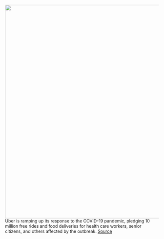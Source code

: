 <img src='https://cdn.vox-cdn.com/thumbor/2IbKF-pvn8fNCLc667O6k9z_CuM=/0x0:5906x3819/1200x800/filters:focal(2481x1438:3425x2382)/cdn.vox-cdn.com/uploads/chorus_image/image/66582714/1215173559.jpg.0.jpg' width='700px' /><br/>
Uber is ramping up its response to the COVID-19 pandemic, pledging 10 million free rides and food deliveries for health care workers, senior citizens, and others affected by the outbreak.
<a href='https://www.theverge.com/2020/3/31/21201805/uber-free-rides-deliveries-workers-coronavirus-pledge'> Source <a/>